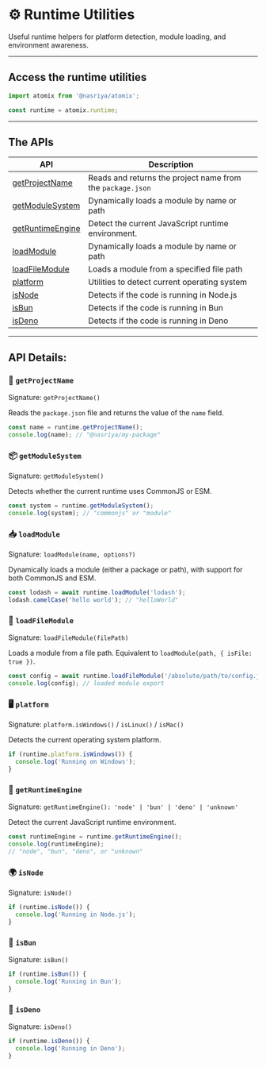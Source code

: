 # ⚙️ Runtime Utilities
Useful runtime helpers for platform detection, module loading, and environment awareness.

---
## Access the runtime utilities
```ts
import atomix from '@nasriya/atomix';

const runtime = atomix.runtime;
```

---
## The APIs
| API                                    | Description                                                |
| -------------------------------------- | ---------------------------------------------------------- |
| [getProjectName](#-getprojectname)     | Reads and returns the project name from the `package.json` |
| [getModuleSystem](#-getmodulesystem)   | Dynamically loads a module by name or path                 |
| [getRuntimeEngine](#-getruntimeengine) | Detect the current JavaScript runtime environment.         |
| [loadModule](#-loadmodule)             | Dynamically loads a module by name or path                 |
| [loadFileModule](#-loadfilemodule)     | Loads a module from a specified file path                  |
| [platform](#-platform)                 | Utilities to detect current operating system               |
| [isNode](#-isnode)                     | Detects if the code is running in Node.js                  |
| [isBun](#-isbun)                       | Detects if the code is running in Bun                      |
| [isDeno](#-isnode)                     | Detects if the code is running in Deno                     |



---
## API Details:

### 🧾 `getProjectName`
Signature: `getProjectName()`

Reads the `package.json` file and returns the value of the `name` field.

```ts
const name = runtime.getProjectName();
console.log(name); // "@nasriya/my-package"
```

### 📦 `getModuleSystem`
Signature: `getModuleSystem()`

Detects whether the current runtime uses CommonJS or ESM.

```ts
const system = runtime.getModuleSystem();
console.log(system); // "commonjs" or "module"
```

### 📥 `loadModule`
Signature: `loadModule(name, options?)`

Dynamically loads a module (either a package or path), with support for both CommonJS and ESM.

```ts
const lodash = await runtime.loadModule('lodash');
lodash.camelCase('hello world'); // "helloWorld"
```

### 📄 `loadFileModule`
Signature: `loadFileModule(filePath)`

Loads a module from a file path. Equivalent to `loadModule(path, { isFile: true })`.

```ts
const config = await runtime.loadFileModule('/absolute/path/to/config.js');
console.log(config); // loaded module export
```

### 🖥 `platform`
Signature: `platform.isWindows()` / `isLinux()` / `isMac()`

Detects the current operating system platform.

```ts
if (runtime.platform.isWindows()) {
  console.log('Running on Windows');
}
```

### 🧠 `getRuntimeEngine`
Signature: `getRuntimeEngine(): 'node' | 'bun' | 'deno' | 'unknown'`

Detect the current JavaScript runtime environment.

```ts
const runtimeEngine = runtime.getRuntimeEngine();
console.log(runtimeEngine);
// "node", "bun", "deno", or "unknown"
```

### 🌍 `isNode`
Signature: `isNode()`

```ts
if (runtime.isNode()) {
  console.log('Running in Node.js');
}
```

### 🥖 `isBun`
Signature: `isBun()`

```ts
if (runtime.isBun()) {
  console.log('Running in Bun');
}
```

### 🦕 `isDeno`
Signature: `isDeno()`

```ts
if (runtime.isDeno()) {
  console.log('Running in Deno');
}
```